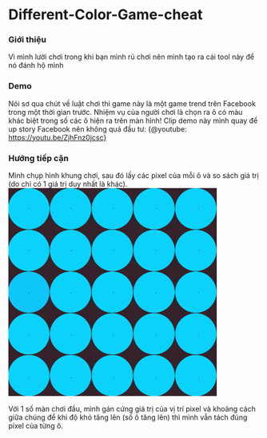 # Different-Color-Game-cheat

### Giới thiệu
Vì mình lười chơi trong khi bạn mình rủ chơi nên mình tạo ra cái tool này để nó đánh hộ mình

### Demo
Nói sơ qua chút về luật chơi thì game này là một game trend trên Facebook trong một thời gian trước. Nhiệm vụ của người chơi là chọn ra ô có màu khác biệt trong số các ô hiện ra trên màn hình!
Clip demo này mình quay để up story Facebook nên không quá đầu tư: {@youtube: https://youtu.be/ZjhFnz0jcsc}

### Hướng tiếp cận
Mình chụp hình khung chơi, sau đó lấy các pixel của mỗi ô và so sách giá trị (do chỉ có 1 giá trị duy nhất là khác).
![Picture](v2.png)

Với 1 số màn chơi đầu, mình gán cứng giá trị của vị trí pixel và khoảng cách giữa chúng để khi độ khó tăng lên (số ô tăng lên) thì mình vẫn tách đúng pixel của từng ô.
